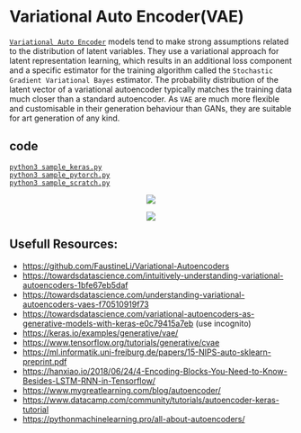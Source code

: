 # Variational Auto Encoder(VAE)
[`Variational Auto Encoder`](https://www.youtube.com/watch?v=YV9D3TWY5Zo) models tend to make strong assumptions related to the distribution of latent variables. They use a variational approach for latent representation learning,  which results in an additional loss component and a specific estimator for the training algorithm called the `Stochastic Gradient Variational Bayes` estimator. The probability distribution of the latent vector of a variational autoencoder typically matches the training data much closer than a standard autoencoder. As `VAE` are much more flexible and customisable in their generation behaviour than GANs, they are suitable for art generation of any kind.

## code 
[`python3 sample_keras.py`](./sample_keras.py)  
[`python3 sample_pytorch.py`](./sample_pytorch.py)  
[`python3 sample_scratch.py`](./sample_scratch.py)  

<p align="center">
  <img src="https://miro.medium.com/max/576/1*79AzftDm7WcQ9OfRH5Y-6g@2x.png">
</p>
<p align="center">
  <img src="https://www.tensorflow.org/tutorials/generative/images/cvae_latent_space.jpg">
</p>

## Usefull Resources:
+ https://github.com/FaustineLi/Variational-Autoencoders  
+ https://towardsdatascience.com/intuitively-understanding-variational-autoencoders-1bfe67eb5daf  
+ https://towardsdatascience.com/understanding-variational-autoencoders-vaes-f70510919f73  
+ https://towardsdatascience.com/variational-autoencoders-as-generative-models-with-keras-e0c79415a7eb  (use incognito)  
+ https://keras.io/examples/generative/vae/  
+ https://www.tensorflow.org/tutorials/generative/cvae  
+ https://ml.informatik.uni-freiburg.de/papers/15-NIPS-auto-sklearn-preprint.pdf
+ https://hanxiao.io/2018/06/24/4-Encoding-Blocks-You-Need-to-Know-Besides-LSTM-RNN-in-Tensorflow/
+ https://www.mygreatlearning.com/blog/autoencoder/  
+ https://www.datacamp.com/community/tutorials/autoencoder-keras-tutorial  
+ https://pythonmachinelearning.pro/all-about-autoencoders/  
